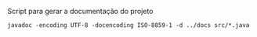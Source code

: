 Script para gerar a documentação do projeto 

`javadoc -encoding UTF-8 -docencoding ISO-8859-1 -d ../docs src/*.java`
